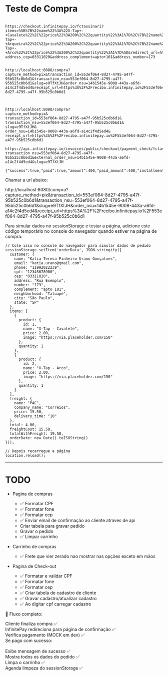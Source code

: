 # Teste de Compra
```

https://checkout.infinitepay.io/fctassinari?items=%5B%7B%22name%22%3A%22X-Tap+-+Cavalete%22%2C%22price%22%3A200%2C%22quantity%22%3A1%7D%2C%7B%22name%22%3A%22X-Tap+-+Arqueira%22%2C%22price%22%3A200%2C%22quantity%22%3A1%7D%2C%7B%22name%22%3A%22X-Tap+-+Arco%22%2C%22price%22%3A200%2C%22quantity%22%3A1%7D%5D&redirect_url=http%3A%2F%2Flocalhost%3A8080%2Fcompra&customer_name=Katia+Teresa+Pinheiro+Urano+Gon%C3%A7alves&customer_email=katia.urano%40gmail.com&customer_cellphone=11992022239& address_cep=03311020&address_complement=apto+101&address_number=173


http://localhost:8080/compra?capture_method=pix&transaction_id=553ef064-8d27-4795-a47f-95b525c0b6d1&transaction_nsu=553ef064-8d27-4795-a47f-95b525c0b6d1&slug=e9TfXtJH&order_nsu=14b1545e-9008-443a-a6fd-a14c2f4d5ed4&receipt_url=https%3A%2F%2Frecibo.infinitepay.io%2F553ef064-8d27-4795-a47f-95b525c0b6d1



http://localhost:8080/compra?
capture_method=pix&
transaction_id=553ef064-8d27-4795-a47f-95b525c0b6d1&
transaction_nsu=553ef064-8d27-4795-a47f-95b525c0b6d1&
slug=e9TfXtJH&
order_nsu=14b1545e-9008-443a-a6fd-a14c2f4d5ed4&
receipt_url=https%3A%2F%2Frecibo.infinitepay.io%2F553ef064-8d27-4795-a47f-95b525c0b6d1

https://api.infinitepay.io/invoices/public/checkout/payment_check/fctassinari?transaction_nsu=553ef064-8d27-4795-a47f-95b525c0b6d1&external_order_nsu=14b1545e-9008-443a-a6fd-a14c2f4d5ed4&slug=e9TfXtJH

{"success":true,"paid":true,"amount":400,"paid_amount":400,"installments":1,"capture_method":"pix"}
```
Chamar a url abaixo:

http://localhost:8080/compra?capture_method=pix&transaction_id=553ef064-8d27-4795-a47f-95b525c0b6d1&transaction_nsu=553ef064-8d27-4795-a47f-95b525c0b6d1&slug=e9TfXtJH&order_nsu=14b1545e-9008-443a-a6fd-a14c2f4d5ed4&receipt_url=https%3A%2F%2Frecibo.infinitepay.io%2F553ef064-8d27-4795-a47f-95b525c0b6d1


Para simular dados no sessionStorage e testar a página, adicione este código temporário no console do navegador quando estiver na página de compra:
```
// Cole isso no console do navegador para simular dados de pedido
sessionStorage.setItem('orderData', JSON.stringify({
  customer: {
    name: "Katia Teresa Pinheiro Urano Gonçalves",
    email: "katia.urano@gmail.com",
    phone: "11992022239",
    cpf: "12345678900",
    cep: "03311020",
    address: "Rua Exemplo",
    number: "173",
    complement: "apto 101",
    neighborhood: "Tatuapé",
    city: "São Paulo",
    state: "SP"
  },
  items: [
    {
      product: {
        id: 1,
        name: "X-Tap - Cavalete",
        price: 2.00,
        image: "https://via.placeholder.com/150"
      },
      quantity: 1
    },
    {
      product: {
        id: 2,
        name: "X-Tap - Arco",
        price: 2.00,
        image: "https://via.placeholder.com/150"
      },
      quantity: 1
    }
  ],
  freight: {
    name: "PAC",
    company_name: "Correios",
    price: 15.50,
    delivery_time: "10"
  },
  total: 4.00,
  freightCost: 15.50,
  totalWithFreight: 19.50,
  orderDate: new Date().toISOString()
}));

// Depois recarregue a página
location.reload();
```

---
# TODO
* Pagina de compras 
  * ✅ Formatar CPF
  * ✅ Formatar fone
  * ✅ Formatar cep
  * ✅ Enviar email de confirmação ao cliente atraves de api
  * Criar tabela para gravar pedido
  * Gravar o pedido
  * ✅ Limpar carrinho

* Carrinho de compras
  * ✅ Frete que vier zerado nao mostrar nas opções exceto em mãos

* Pagina de Check-out
  * ✅ Formatar e validar CPF
  * ✅ Formatar fone
  * ✅ Formatar cep
  * ✅ Criar tabela de cadastro de cliente
  * ✅ Gravar cadastro/atualizar cadastro
  * ✅ Ao digitar cpf carregar cadastro


🎯 Fluxo completo:

Cliente finaliza compra ✅<br>
InfinitePay redireciona para página de confirmação ✅<br>
Verifica pagamento (MOCK em dev) ✅<br>
Se pago com sucesso:<br>
<br>
Exibe mensagem de sucesso ✅<br>
Mostra todos os dados do pedido ✅<br>
Limpa o carrinho ✅<br>
Agenda limpeza do sessionStorage ✅<br>

